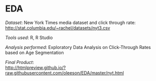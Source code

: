 # EDA

*Dataset*: New York Times media dataset and click through rate: http://stat.columbia.edu/~rachel/datasets/nyt3.csv

*Tools used*: R, R Studio

*Analysis performed*: Exploratory Data Analysis on Click-Through Rates based on Age Segmentation

*Final Product*:  
http://htmlpreview.github.io/?raw.githubusercontent.com/oleeson/EDA/master/nyt.html
